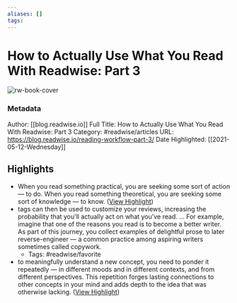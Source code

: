 ```yaml
---
aliases: []
tags:
---
```

# How to Actually Use What You Read With Readwise: Part 3

![rw-book-cover](https://readwise-assets.s3.amazonaws.com/static/images/article2.74d541386bbf.png)
### Metadata
Author: [[blog.readwise.io]]
Full Title: How to Actually Use What You Read With Readwise: Part 3
Category: #readwise/articles
URL: https://blog.readwise.io/reading-workflow-part-3/
Date Highlighted: [[2021-05-12-Wednesday]]

## Highlights
- When you read something practical, you are seeking some sort of action — to do. When you read something theoretical, you are seeking some sort of knowledge — to know. ([View Highlight](https://instapaper.com/read/1411484896/16362440))
- tags can then be used to customize your reviews, increasing the probability that you'll actually act on what you've read. ... For example, imagine that one of the reasons you read is to become a better writer. As part of this journey, you collect examples of delightful prose to later reverse-engineer — a common practice among aspiring writers sometimes called copywork.
    - Tags: #readwise/favorite 
- to meaningfully understand a new concept, you need to ponder it repeatedly — in different moods and in different contexts, and from different perspectives. This repetition forges lasting connections to other concepts in your mind and adds depth to the idea that was otherwise lacking. ([View Highlight](https://instapaper.com/read/1411484896/16362469))
